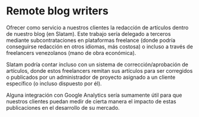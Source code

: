 # Remote blog writers

Ofrecer como servicio a nuestros clientes la redacción de artículos dentro de nuestro blog (en Slatam). Este trabajo sería delegado a terceros mediante subcontrataciones en plataformas freelance (donde podría conseguirse redacción en otros idiomas, más costosa) o incluso a través de freelancers venezolanos (mano de obra económica).

Slatam podría contar incluso con un sistema de corrección/aprobación de artículos, donde estos freelancers remitan sus artículos para ser corregidos o publicados por un administrador de proyecto asignado a un cliente específico (o incluso dispuesto por él).

Alguna integración con Google Analytics sería sumamente útil para que nuestros clientes puedan medir de cierta manera el impacto de estas publicaciones en el desarrollo de su mercado.
